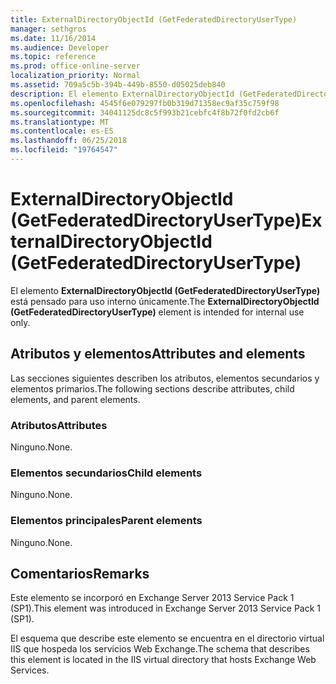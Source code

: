 ```yaml
---
title: ExternalDirectoryObjectId (GetFederatedDirectoryUserType)
manager: sethgros
ms.date: 11/16/2014
ms.audience: Developer
ms.topic: reference
ms.prod: office-online-server
localization_priority: Normal
ms.assetid: 709a5c5b-394b-449b-8550-d05025deb840
description: El elemento ExternalDirectoryObjectId (GetFederatedDirectoryUserType) está pensado para uso interno únicamente.
ms.openlocfilehash: 4545f6e079297fb0b319d71358ec9af35c759f98
ms.sourcegitcommit: 34041125dc8c5f993b21cebfc4f8b72f0fd2cb6f
ms.translationtype: MT
ms.contentlocale: es-ES
ms.lasthandoff: 06/25/2018
ms.locfileid: "19764547"
---
```

# <a name="externaldirectoryobjectid-getfederateddirectoryusertype"></a><span data-ttu-id="3b076-103">ExternalDirectoryObjectId (GetFederatedDirectoryUserType)</span><span class="sxs-lookup"><span data-stu-id="3b076-103">ExternalDirectoryObjectId (GetFederatedDirectoryUserType)</span></span>

<span data-ttu-id="3b076-104">El elemento **ExternalDirectoryObjectId (GetFederatedDirectoryUserType)** está pensado para uso interno únicamente.</span><span class="sxs-lookup"><span data-stu-id="3b076-104">The **ExternalDirectoryObjectId (GetFederatedDirectoryUserType)** element is intended for internal use only.</span></span> 

## <a name="attributes-and-elements"></a><span data-ttu-id="3b076-105">Atributos y elementos</span><span class="sxs-lookup"><span data-stu-id="3b076-105">Attributes and elements</span></span>

<span data-ttu-id="3b076-106">Las secciones siguientes describen los atributos, elementos secundarios y elementos primarios.</span><span class="sxs-lookup"><span data-stu-id="3b076-106">The following sections describe attributes, child elements, and parent elements.</span></span>
  
### <a name="attributes"></a><span data-ttu-id="3b076-107">Atributos</span><span class="sxs-lookup"><span data-stu-id="3b076-107">Attributes</span></span>

<span data-ttu-id="3b076-108">Ninguno.</span><span class="sxs-lookup"><span data-stu-id="3b076-108">None.</span></span>
  
### <a name="child-elements"></a><span data-ttu-id="3b076-109">Elementos secundarios</span><span class="sxs-lookup"><span data-stu-id="3b076-109">Child elements</span></span>

<span data-ttu-id="3b076-110">Ninguno.</span><span class="sxs-lookup"><span data-stu-id="3b076-110">None.</span></span>
  
### <a name="parent-elements"></a><span data-ttu-id="3b076-111">Elementos principales</span><span class="sxs-lookup"><span data-stu-id="3b076-111">Parent elements</span></span>

<span data-ttu-id="3b076-112">Ninguno.</span><span class="sxs-lookup"><span data-stu-id="3b076-112">None.</span></span>
  
## <a name="remarks"></a><span data-ttu-id="3b076-113">Comentarios</span><span class="sxs-lookup"><span data-stu-id="3b076-113">Remarks</span></span>

<span data-ttu-id="3b076-114">Este elemento se incorporó en Exchange Server 2013 Service Pack 1 (SP1).</span><span class="sxs-lookup"><span data-stu-id="3b076-114">This element was introduced in Exchange Server 2013 Service Pack 1 (SP1).</span></span>
  
<span data-ttu-id="3b076-115">El esquema que describe este elemento se encuentra en el directorio virtual IIS que hospeda los servicios Web Exchange.</span><span class="sxs-lookup"><span data-stu-id="3b076-115">The schema that describes this element is located in the IIS virtual directory that hosts Exchange Web Services.</span></span>
  

